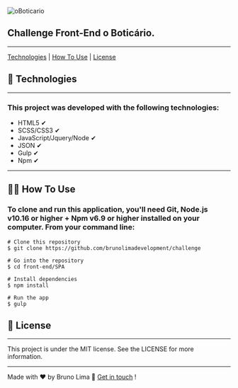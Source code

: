 ![oBoticario](https://www.almapbbdo.com.br/static/upload/client/5aee97bb-d148-4dbe-bbb7-e2dbe7d54e01.png)

## Challenge Front-End o Boticário.
___


[Technologies](http://dev.nodeca.com) | [How To Use](http://dev.nodeca.com) | [License](http://dev.nodeca.com)



## 🚀 Technologies
___

### This project was developed with the following technologies:


+ HTML5 ✔
+ SCSS/CSS3 ✔
+ JavaScript/Jquery/Node  ✔
+ JSON ✔
+ Gulp ✔
+ Npm ✔

___

## 🐱‍👤 How To Use

### To clone and run this application, you'll need Git, Node.js v10.16 or higher + Npm v6.9 or higher installed on your computer. From your command line:



    # Clone this repository
    $ git clone https://github.com/brunolimadevelopment/challenge

    # Go into the repository
    $ cd front-end/SPA

    # Install dependencies
    $ npm install

    # Run the app
    $ gulp


## 📝 License
___

This project is under the MIT license. See the LICENSE for more information.

___

Made with ♥ by Bruno Lima 👋 [Get in touch](https://www.linkedin.com/in/bruno-lima-b6a034177/) !